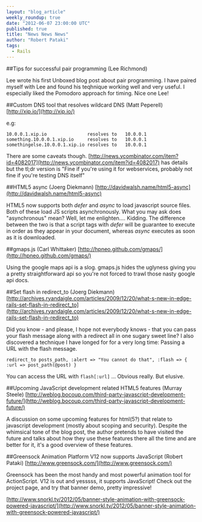 ```yaml
---
layout: "blog_article"
weekly_roundup: true
date: "2012-06-07 23:00:00 UTC"
published: true
title: "News News News"
author: "Robert Pataki"
tags:
  - Rails
---
```


##Tips for successful pair programming (Lee Richmond)

Lee wrote his first Unboxed blog post about pair programming. I have paired myself with Lee and found his teqhnique working well and very useful. I especially liked the Pomodoro approach for timing. Nice one Lee!


##Custom DNS tool that resolves wildcard DNS (Matt Peperell)
[http://xip.io/](http://xip.io/)

e.g:

    10.0.0.1.xip.io               resolves to   10.0.0.1
    something.10.0.0.1.xip.io     resolves to   10.0.0.1
    somethingelse.10.0.0.1.xip.io resolves to   10.0.0.1

There are some caveats though. [http://news.ycombinator.com/item?id=4082017](http://news.ycombinator.com/item?id=4082017) has details but the tl;dr version is "Fine if you're using it for webservices, probably not fine if you're testing DNS itself"


##HTML5 async (Joerg Diekmann)
[http://davidwalsh.name/html5-async](http://davidwalsh.name/html5-async)

HTML5 now supports both *defer* and *async* to load javascript source files. Both of these load JS scripts asynchronously. What you may ask does "asynchronous" mean? Well, let me enlighten…. Kidding. The difference between the two is that a script tags with *defer* will be guarantee to execute in order as they appear in your document, whereas *async* executes as soon as it is downloaded.


##gmaps.js (Carl Whittaker)
[http://hpneo.github.com/gmaps/](http://hpneo.github.com/gmaps/)

Using the google maps api is a slog. gmaps.js hides the uglyness giving you a pretty straightforward api so you're not forced to trawl those nasty google api docs.


##Set flash in redirect_to (Joerg Diekmann)
[http://archives.ryandaigle.com/articles/2009/12/20/what-s-new-in-edge-rails-set-flash-in-redirect_to](http://archives.ryandaigle.com/articles/2009/12/20/what-s-new-in-edge-rails-set-flash-in-redirect_to)

Did you know - and please, I hope not everybody knows - that you can pass your flash message along with a redirect all in one sugary sweet line?
I also discovered a technique I have longed for for a very long time: Passing a URL with the flash message.

    redirect_to posts_path, :alert => "You cannot do that", :flash => { :url => post_path(@post) }

You can access the URL with `flash[:url]` … Obvious really. But elusive.


##Upcoming JavaScript development related HTML5 features (Murray Steele)
[http://weblog.bocoup.com/third-party-javascript-development-future/](http://weblog.bocoup.com/third-party-javascript-development-future/)

A discussion on some upcoming features for html(5?) that relate to javascript development (mostly about scoping and security).  Despite the whimsical tone of the blog post, the author pretends to have visited the future and talks about how they use these features there all the time and are better for it, it's a good overview of these features.


##Greensock Animation Platform V12 now supports JavaScript (Robert Pataki)
[http://www.greensock.com/](http://www.greensock.com/)

Greensock has been the most handy and most powerful animation tool for ActionScript. V12 is out and yesssss, it supports JavaScript! Check out the project page, and try that banner demo, pretty impressive!

[http://www.snorkl.tv/2012/05/banner-style-animation-with-greensock-powered-javascript/](http://www.snorkl.tv/2012/05/banner-style-animation-with-greensock-powered-javascript/)
